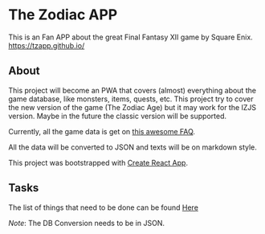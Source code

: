 # The Zodiac APP

This is an Fan APP about the great Final Fantasy XII game by Square Enix. https://tzapp.github.io/

## About

This project will become an PWA that covers (almost) everything about the game database, like monsters, items, quests, etc. This project try to cover the new version of the game (The Zodiac Age) but it may work for the IZJS version. Maybe in the future the classic version will be supported.

Currently, all the game data is get on [this awesome FAQ](https://gamefaqs.gamespot.com/ps2/939426-final-fantasy-xii-international-zodiac-job-system/faqs/49691). 

All the data will be converted to JSON and texts will be on markdown style.

This project was bootstrapped with [Create React App](https://github.com/facebookincubator/create-react-app).

## Tasks

The list of things that need to be done can be found [Here](https://github.com/tzapp/tzapp.github.io/issues/1)

*Note*: The DB Conversion needs to be in JSON. 
